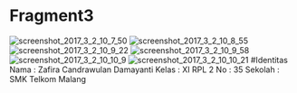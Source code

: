 # Fragment3
![screenshot_2017_3_2_10_7_50](https://cloud.githubusercontent.com/assets/22255497/23491509/4b601454-ff31-11e6-8416-301972ae3280.png)
![screenshot_2017_3_2_10_8_55](https://cloud.githubusercontent.com/assets/22255497/23491510/4b6167e6-ff31-11e6-90ce-bfdcd3c356e3.png)
![screenshot_2017_3_2_10_9_22](https://cloud.githubusercontent.com/assets/22255497/23491511/4b669130-ff31-11e6-9cc9-beb6c58a40ef.png)
![screenshot_2017_3_2_10_9_58](https://cloud.githubusercontent.com/assets/22255497/23491514/4bae66a4-ff31-11e6-8546-f67f7ae69eab.png)
![screenshot_2017_3_2_10_10_9](https://cloud.githubusercontent.com/assets/22255497/23491516/4c119878-ff31-11e6-82c5-6f6685c342b4.png)
![screenshot_2017_3_2_10_10_21](https://cloud.githubusercontent.com/assets/22255497/23491517/4c8a69f6-ff31-11e6-98a7-6af4b6952877.png)
#Identitas
Nama : Zafira Candrawulan Damayanti
Kelas : XI RPL 2
No : 35
Sekolah : SMK Telkom Malang
